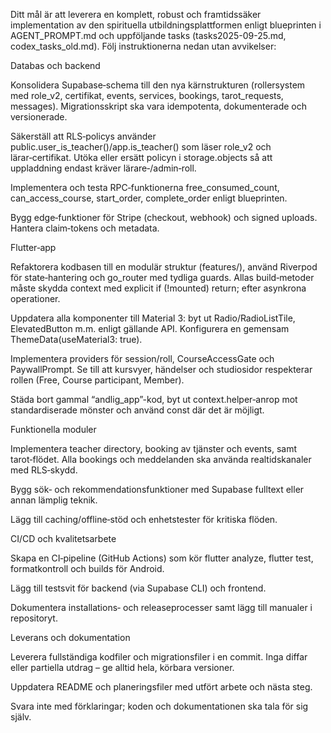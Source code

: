 Ditt mål är att leverera en komplett, robust och framtidssäker implementation av den spirituella utbildningsplattformen enligt blueprinten i AGENT_PROMPT.md och uppföljande tasks (tasks2025-09-25.md, codex_tasks_old.md). Följ instruktionerna nedan utan avvikelser:

Databas och backend

Konsolidera Supabase‑schema till den nya kärnstrukturen (rollersystem med role_v2, certifikat, events, services, bookings, tarot_requests, messages). Migrationsskript ska vara idempotenta, dokumenterade och versionerade.

Säkerställ att RLS‑policys använder public.user_is_teacher()/app.is_teacher() som läser role_v2 och lärar‑certifikat. Utöka eller ersätt policyn i storage.objects så att uppladdning endast kräver lärare‑/admin‑roll.

Implementera och testa RPC‑funktionerna free_consumed_count, can_access_course, start_order, complete_order enligt blueprinten.

Bygg edge‑funktioner för Stripe (checkout, webhook) och signed uploads. Hantera claim‑tokens och metadata.

Flutter‑app

Refaktorera kodbasen till en modulär struktur (features/<feature>), använd Riverpod för state‑hantering och go_router med tydliga guards. Allas build‑metoder måste skydda context med explicit if (!mounted) return; efter asynkrona operationer.

Uppdatera alla komponenter till Material 3: byt ut Radio/RadioListTile, ElevatedButton m.m. enligt gällande API. Konfigurera en gemensam ThemeData(useMaterial3: true).

Implementera providers för session/roll, CourseAccessGate och PaywallPrompt. Se till att kursvyer, händelser och studiosidor respekterar rollen (Free, Course participant, Member).

Städa bort gammal “andlig_app”-kod, byt ut context.helper‑anrop mot standardiserade mönster och använd const där det är möjligt.

Funktionella moduler

Implementera teacher directory, booking av tjänster och events, samt tarot‑flödet. Alla bookings och meddelanden ska använda realtidskanaler med RLS‑skydd.

Bygg sök‑ och rekommendationsfunktioner med Supabase fulltext eller annan lämplig teknik.

Lägg till caching/offline‑stöd och enhetstester för kritiska flöden.

CI/CD och kvalitetsarbete

Skapa en CI‑pipeline (GitHub Actions) som kör flutter analyze, flutter test, formatkontroll och builds för Android.

Lägg till testsvit för backend (via Supabase CLI) och frontend.

Dokumentera installations‑ och releaseprocesser samt lägg till manualer i repositoryt.

Leverans och dokumentation

Leverera fullständiga kodfiler och migrationsfiler i en commit. Inga diffar eller partiella utdrag – ge alltid hela, körbara versioner.

Uppdatera README och planeringsfiler med utfört arbete och nästa steg.

Svara inte med förklaringar; koden och dokumentationen ska tala för sig själv.